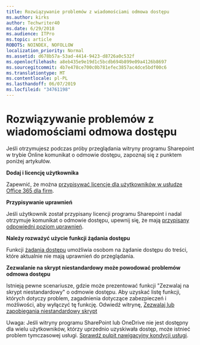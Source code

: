 ```yaml
---
title: Rozwiązywanie problemów z wiadomościami odmowa dostępu
ms.author: kirks
author: Techwriter40
ms.date: 6/29/2018
ms.audience: ITPro
ms.topic: article
ROBOTS: NOINDEX, NOFOLLOW
localization_priority: Normal
ms.assetid: d678b57a-53ad-4414-9423-d8726a0c532f
ms.openlocfilehash: a8eb435e9e19d1c5bcdb694b899e09a4126b8697
ms.sourcegitcommit: 4b7e478ce700c0b781efec3857ac4dce5bdf00c6
ms.translationtype: MT
ms.contentlocale: pl-PL
ms.lasthandoff: 06/07/2019
ms.locfileid: "34761198"
---
```

# <a name="troubleshoot-access-denied-messages"></a>Rozwiązywanie problemów z wiadomościami odmowa dostępu

Jeśli otrzymujesz podczas próby przeglądania witryny programu Sharepoint w trybie Online komunikat o odmowie dostępu, zapoznaj się z punktem poniżej artykułów.

**Dodaj i licencję użytkownika**

Zapewnić, że można [przypisywać licencje dla użytkowników w usłudze Office 365 dla firm](https://docs.microsoft.com/office365/admin/subscriptions-and-billing/assign-licenses-to-users?view=o365-worldwide&amp;tabs=One).

**Przypisywanie uprawnień**

Jeśli użytkownik został przypisany licencji programu Sharepoint i nadal otrzymuje komunikat o odmowie dostępu, upewnij się, że mają [przypisany odpowiedni poziom uprawnień](https://docs.microsoft.com/sharepoint/understanding-permission-levels).

**Należy rozważyć użycie funkcji żądania dostępu**

Funkcji [żądania dostępu](https://support.office.com/article/Set-up-and-manage-access-requests-94B26E0B-2822-49D4-929A-8455698654B3) umożliwia osobom na żądanie dostępu do treści, które aktualnie nie mają uprawnień do przeglądania. 

**Zezwalanie na skrypt niestandardowy może powodować problemów odmowa dostępu**

Istnieją pewne scenariusze, gdzie może prezentować funkcji "Zezwalaj na skrypt niestandardowy" o odmowie dostępu. Aby uzyskać listę funkcji, których dotyczy problem, zagadnienia dotyczące zabezpieczeń i możliwości, aby wyłączyć tę funkcję. Odwiedź witrynę, [Zezwalaj lub zapobiegania niestandardowy skrypt](https://docs.microsoft.com/sharepoint/allow-or-prevent-custom-script)

Uwaga: Jeśli witryny programu SharePoint lub OneDrive nie jest dostępny dla wielu użytkowników, którzy uprzednio uzyskiwała dostęp, może istnieć problem tymczasowej usługi. [Sprawdź pulpit nawigacyjny kondycji usługi](https://portal.office.com/adminportal/home#/servicehealth).


  

